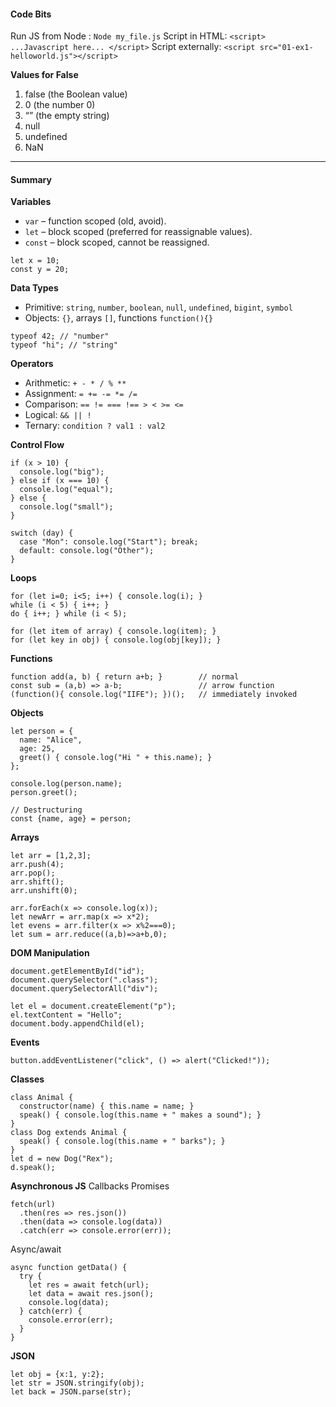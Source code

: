 


#### Code Bits

Run JS from Node : `Node my_file.js`
Script in HTML: `<script> ...Javascript here... </script>`
Script externally: `<script src="01-ex1-helloworld.js"></script>`

**Values for False**
1. false (the Boolean value)  
2. 0 (the number 0)  
3. “” (the empty string)  
4. null  
5. undefined  
6. NaN


---
#### Summary

**Variables**
- `var` – function scoped (old, avoid).
- `let` – block scoped (preferred for reassignable values).
- `const` – block scoped, cannot be reassigned.
```
let x = 10;
const y = 20;
```

**Data Types**
- Primitive: `string`, `number`, `boolean`, `null`, `undefined`, `bigint`, `symbol`
- Objects: `{}`, arrays `[]`, functions `function(){}`
```
typeof 42; // "number"
typeof "hi"; // "string"
```

**Operators**
- Arithmetic: `+ - * / % **`
- Assignment: `= += -= *= /=`
- Comparison: `== != === !== > < >= <=`
- Logical: `&& || !`
- Ternary: `condition ? val1 : val2`

**Control Flow**
```
if (x > 10) {
  console.log("big");
} else if (x === 10) {
  console.log("equal");
} else {
  console.log("small");
}

switch (day) {
  case "Mon": console.log("Start"); break;
  default: console.log("Other");
}
```

**Loops**
```
for (let i=0; i<5; i++) { console.log(i); }
while (i < 5) { i++; }
do { i++; } while (i < 5);

for (let item of array) { console.log(item); }
for (let key in obj) { console.log(obj[key]); }
```

**Functions**
```
function add(a, b) { return a+b; }        // normal
const sub = (a,b) => a-b;                 // arrow function
(function(){ console.log("IIFE"); })();   // immediately invoked
```

**Objects**
```
let person = {
  name: "Alice",
  age: 25,
  greet() { console.log("Hi " + this.name); }
};

console.log(person.name);
person.greet();

// Destructuring
const {name, age} = person;
```

**Arrays**
```
let arr = [1,2,3];
arr.push(4);
arr.pop();
arr.shift();
arr.unshift(0);

arr.forEach(x => console.log(x));
let newArr = arr.map(x => x*2);
let evens = arr.filter(x => x%2===0);
let sum = arr.reduce((a,b)=>a+b,0);
```

**DOM Manipulation**
```
document.getElementById("id");
document.querySelector(".class");
document.querySelectorAll("div");

let el = document.createElement("p");
el.textContent = "Hello";
document.body.appendChild(el);
```

**Events**
```
button.addEventListener("click", () => alert("Clicked!"));
```

**Classes**
```
class Animal {
  constructor(name) { this.name = name; }
  speak() { console.log(this.name + " makes a sound"); }
}
class Dog extends Animal {
  speak() { console.log(this.name + " barks"); }
}
let d = new Dog("Rex");
d.speak();
```

**Asynchronous JS**
Callbacks
Promises
```
fetch(url)
  .then(res => res.json())
  .then(data => console.log(data))
  .catch(err => console.error(err));
```

Async/await
```
async function getData() {
  try {
    let res = await fetch(url);
    let data = await res.json();
    console.log(data);
  } catch(err) {
    console.error(err);
  }
}
```

**JSON**
```
let obj = {x:1, y:2};
let str = JSON.stringify(obj);
let back = JSON.parse(str);
```
